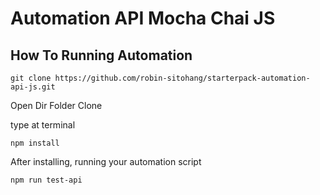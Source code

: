 # Automation API Mocha Chai JS

## How To Running Automation

```
git clone https://github.com/robin-sitohang/starterpack-automation-api-js.git
```

Open Dir Folder Clone

type at terminal

```
npm install
```

After installing, running your automation script

```
npm run test-api
```
